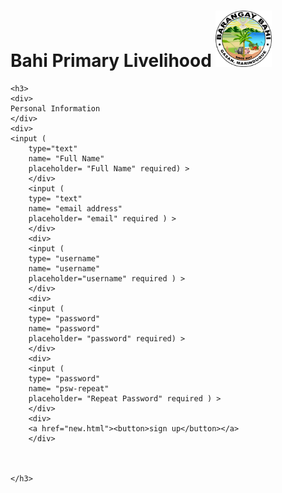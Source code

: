 <html>
	<head> 
	<title> Bahi Primary Livelihood</title>
<meta charset="utf-8">
<script type="text/javascript" src="https://bam-cell.nr-data.net/1/7840d0c136?a=2909452&amp;v=1210.e2a3f80&amp;to=Jg1bREUOClsARUpHABcHUF5ECQlDFhgEQBcEAV1dUg8SREpEDVsU&amp;rst=53910&amp;ck=1&amp;ref=https://dribbble.com/shots/15291610-PlantFashion-in-glassmorphism-design/attachments/7045880&amp;qt=1&amp;ap=79&amp;be=19084&amp;fe=52484&amp;dc=24713&amp;af=err,xhr,stn,ins&amp;perf=%7B%22timing%22:%7B%22of%22:1629160697953,%22n%22:0,%22f%22:9,%22dn%22:9,%22dne%22:9,%22c%22:9,%22ce%22:9,%22rq%22:256,%22rp%22:18406,%22rpe%22:19052,%22dl%22:18445,%22di%22:24712,%22ds%22:24712,%22de%22:24714,%22dc%22:52481,%22l%22:52481,%22le%22:52489%7D,%22navigation%22:%7B%7D%7D&amp;fp=24625&amp;fcp=24625&amp;jsonp=NREUM.setToken"></script>
<script src="https://js-agent.newrelic.com/nr-1210.min.js"></script>
<script type="text/javascript" async="" src="https://www.googleadservices.com/pagead/conversion_async.js"></script>
<script type="text/javascript" async="" src="https://www.googletagmanager.com/gtag/js?id=AW-787470371&amp;l=dataLayer&amp;cx=c"></script>
<script type="text/javascript" async="" src="https://www.google-analytics.com/analytics.js"></script>
<script type="text/javascript">window.NREUM||(NREUM={});NREUM.info={"beacon":"bam-cell.nr-data.net","errorBeacon":"bam-cell.nr-data.net","licenseKey":"7840d0c136","applicationID":"2909452","transactionName":"Jg1bREUOClsARUpHABcHUF5ECQlDFhgEQBcEAV1dUg8SREpEDVsU","queueTime":1,"applicationTime":79,"agent":""}</script>
</script>
<script type="text/javascript">(window.NREUM||(NREUM={})).init={privacy:{cookies_enabled:true}};(window.NREUM||(NREUM={})).loader_config={xpid:"VQEAWVVACgoAXVVXBQ==",licenseKey:"7840d0c136",applicationID:"2909452"};window.NREUM||(NREUM={}),__nr_require=function(t,e,n){function r(n){if(!e[n]){var i=e[n]={exports:{}};t[n][0].call(i.exports,function(e){var i=t[n][1][e];return r(i||e)},i,i.exports)}return e[n].exports}if("function"==typeof __nr_require)return __nr_require;for(var i=0;i<n.length;i++)r(n[i]);return r}({1:[function(t,e,n){function r(t){try{s.console&&console.log(t)}catch(e){}}var i,o=t("ee"),a=t(25),s={};try{i=localStorage.getItem("__nr_flags").split(","),console&&"function"==typeof console.log&&(s.console=!0,i.indexOf("dev")!==-1&&(s.dev=!0),i.indexOf("nr_dev")!==-1&&(s.nrDev=!0))}catch(c){}s.nrDev&&o.on("internal-error",function(t){r(t.stack)}),s.dev&&o.on("fn-err",function(t,e,n){r(n.stack)}),s.dev&&(r("NR AGENT IN DEVELOPMENT MODE"),r("flags: "+a(s,function(t,e){return t}).join(", ")))},{}],2:[function(t,e,n){function r(t,e,n,r,s){try{p?p-=1:i(s||new UncaughtException(t,e,n),!0)}catch(f){try{o("ierr",[f,c.now(),!0])}catch(d){}}return"function"==typeof u&&u.apply(this,a(arguments))}function UncaughtException(t,e,n){this.message=t||"Uncaught error with no additional information",this.sourceURL=e,this.line=n}function i(t,e){var n=e?null:c.now();o("err",[t,n])}var o=t("handle"),a=t(26),s=t("ee"),c=t("loader"),f=t("gos"),u=window.onerror,d=!1,l="nr@seenError";if(!c.disabled){var p=0;c.features.err=!0,t(1),window.onerror=r;try{throw new Error}catch(h){"stack"in h&&(t(9),t(8),"addEventListener"in window&&t(5),c.xhrWrappable&&t(10),d=!0)}s.on("fn-start",function(t,e,n){d&&(p+=1)}),s.on("fn-err",function(t,e,n){d&&!n[l]&&(f(n,l,function(){return!0}),this.thrown=!0,i(n))}),s.on("fn-end",function(){d&&!this.thrown&&p>0&&(p-=1)}),s.on("internal-error",function(t){o("ierr",[t,c.now(),!0])})}},{}],3:[function(t,e,n){var r=t("loader");r.disabled||(r.features.ins=!0)},{}],4:[function(t,e,n){function r(t){}if(window.performance&&window.performance.timing&&window.performance.getEntriesByType){var i=t("ee"),o=t("handle"),a=t(9),s=t(8),c="learResourceTimings",f="addEventListener",u="resourcetimingbufferfull",d="bstResource",l="resource",p="-start",h="-end",m="fn"+p,w="fn"+h,v="bstTimer",g="pushState",y=t("loader");if(!y.disabled){y.features.stn=!0,t(7),"addEventListener"in window&&t(5);var x=NREUM.o.EV;i.on(m,function(t,e){var n=t[0];n instanceof x&&(this.bstStart=y.now())}),i.on(w,function(t,e){var n=t[0];n instanceof x&&o("bst",[n,e,this.bstStart,y.now()])}),a.on(m,function(t,e,n){this.bstStart=y.now(),this.bstType=n}),a.on(w,function(t,e){o(v,[e,this.bstStart,y.now(),this.bstType])}),s.on(m,function(){this.bstStart=y.now()}),s.on(w,function(t,e){o(v,[e,this.bstStart,y.now(),"requestAnimationFrame"])}),i.on(g+p,function(t){this.time=y.now(),this.startPath=location.pathname+location.hash}),i.on(g+h,function(t){o("bstHist",[location.pathname+location.hash,this.startPath,this.time])}),f in window.performance&&(window.performance["c"+c]?window.performance[f](u,function(t){o(d,[window.performance.getEntriesByType(l)]),window.performance["c"+c]()},!1):window.performance[f]("webkit"+u,function(t){o(d,[window.performance.getEntriesByType(l)]),window.performance["webkitC"+c]()},!1)),document[f]("scroll",r,{passive:!0}),document[f]("keypress",r,!1),document[f]("click",r,!1)}}},{}],5:[function(t,e,n){function r(t){for(var e=t;e&&!e.hasOwnProperty(u);)e=Object.getPrototypeOf(e);e&&i(e)}function i(t){s.inPlace(t,[u,d],"-",o)}function o(t,e){return t[1]}var a=t("ee").get("events"),s=t("wrap-function")(a,!0),c=t("gos"),f=XMLHttpRequest,u="addEventListener",d="removeEventListener";e.exports=a,"getPrototypeOf"in Object?(r(document),r(window),r(f.prototype)):f.prototype.hasOwnProperty(u)&&(i(window),i(f.prototype)),a.on(u+"-start",function(t,e){var n=t[1],r=c(n,"nr@wrapped",function(){function t(){if("function"==typeof n.handleEvent)return n.handleEvent.apply(n,arguments)}var e={object:t,"function":n}[typeof n];return e?s(e,"fn-",null,e.name||"anonymous"):n});this.wrapped=t[1]=r}),a.on(d+"-start",function(t){t[1]=this.wrapped||t[1]})},{}],6:[function(t,e,n){function r(t,e,n){var r=t[e];"function"==typeof r&&(t[e]=function(){var t=o(arguments),e={};i.emit(n+"before-start",[t],e);var a;e[m]&&e[m].dt&&(a=e[m].dt);var s=r.apply(this,t);return i.emit(n+"start",[t,a],s),s.then(function(t){return i.emit(n+"end",[null,t],s),t},function(t){throw i.emit(n+"end",[t],s),t})})}var i=t("ee").get("fetch"),o=t(26),a=t(25);e.exports=i;var s=window,c="fetch-",f=c+"body-",u=["arrayBuffer","blob","json","text","formData"],d=s.Request,l=s.Response,p=s.fetch,h="prototype",m="nr@context";d&&l&&p&&(a(u,function(t,e){r(d[h],e,f),r(l[h],e,f)}),r(s,"fetch",c),i.on(c+"end",function(t,e){var n=this;if(e){var r=e.headers.get("content-length");null!==r&&(n.rxSize=r),i.emit(c+"done",[null,e],n)}else i.emit(c+"done",[t],n)}))},{}],7:[function(t,e,n){var r=t("ee").get("history"),i=t("wrap-function")(r);e.exports=r;var o=window.history&&window.history.constructor&&window.history.constructor.prototype,a=window.history;o&&o.pushState&&o.replaceState&&(a=o),i.inPlace(a,["pushState","replaceState"],"-")},{}],8:[function(t,e,n){var r=t("ee").get("raf"),i=t("wrap-function")(r),o="equestAnimationFrame";e.exports=r,i.inPlace(window,["r"+o,"mozR"+o,"webkitR"+o,"msR"+o],"raf-"),r.on("raf-start",function(t){t[0]=i(t[0],"fn-")})},{}],9:[function(t,e,n){function r(t,e,n){t[0]=a(t[0],"fn-",null,n)}function i(t,e,n){this.method=n,this.timerDuration=isNaN(t[1])?0:+t[1],t[0]=a(t[0],"fn-",this,n)}var o=t("ee").get("timer"),a=t("wrap-function")(o),s="setTimeout",c="setInterval",f="clearTimeout",u="-start",d="-";e.exports=o,a.inPlace(window,[s,"setImmediate"],s+d),a.inPlace(window,[c],c+d),a.inPlace(window,[f,"clearImmediate"],f+d),o.on(c+u,r),o.on(s+u,i)},{}],10:[function(t,e,n){function r(t,e){d.inPlace(e,["onreadystatechange"],"fn-",s)}function i(){var t=this,e=u.context(t);t.readyState>3&&!e.resolved&&(e.resolved=!0,u.emit("xhr-resolved",[],t)),d.inPlace(t,g,"fn-",s)}function o(t){y.push(t),h&&(b?b.then(a):w?w(a):(E=-E,R.data=E))}function a(){for(var t=0;t<y.length;t++)r([],y[t]);y.length&&(y=[])}function s(t,e){return e}function c(t,e){for(var n in t)e[n]=t[n];return e}t(5);var f=t("ee"),u=f.get("xhr"),d=t("wrap-function")(u),l=NREUM.o,p=l.XHR,h=l.MO,m=l.PR,w=l.SI,v="readystatechange",g=["onload","onerror","onabort","onloadstart","onloadend","onprogress","ontimeout"],y=[];e.exports=u;var x=window.XMLHttpRequest=function(t){var e=new p(t);try{u.emit("new-xhr",[e],e),e.addEventListener(v,i,!1)}catch(n){try{u.emit("internal-error",[n])}catch(r){}}return e};if(c(p,x),x.prototype=p.prototype,d.inPlace(x.prototype,["open","send"],"-xhr-",s),u.on("send-xhr-start",function(t,e){r(t,e),o(e)}),u.on("open-xhr-start",r),h){var b=m&&m.resolve();if(!w&&!m){var E=1,R=document.createTextNode(E);new h(a).observe(R,{characterData:!0})}}else f.on("fn-end",function(t){t[0]&&t[0].type===v||a()})},{}],11:[function(t,e,n){function r(t){if(!s(t))return null;var e=window.NREUM;if(!e.loader_config)return null;var n=(e.loader_config.accountID||"").toString()||null,r=(e.loader_config.agentID||"").toString()||null,f=(e.loader_config.trustKey||"").toString()||null;if(!n||!r)return null;var h=p.generateSpanId(),m=p.generateTraceId(),w=Date.now(),v={spanId:h,traceId:m,timestamp:w};return(t.sameOrigin||c(t)&&l())&&(v.traceContextParentHeader=i(h,m),v.traceContextStateHeader=o(h,w,n,r,f)),(t.sameOrigin&&!u()||!t.sameOrigin&&c(t)&&d())&&(v.newrelicHeader=a(h,m,w,n,r,f)),v}function i(t,e){return"00-"+e+"-"+t+"-01"}function o(t,e,n,r,i){var o=0,a="",s=1,c="",f="";return i+"@nr="+o+"-"+s+"-"+n+"-"+r+"-"+t+"-"+a+"-"+c+"-"+f+"-"+e}function a(t,e,n,r,i,o){var a="btoa"in window&&"function"==typeof window.btoa;if(!a)return null;var s={v:[0,1],d:{ty:"Browser",ac:r,ap:i,id:t,tr:e,ti:n}};return o&&r!==o&&(s.d.tk=o),btoa(JSON.stringify(s))}function s(t){return f()&&c(t)}function c(t){var e=!1,n={};if("init"in NREUM&&"distributed_tracing"in NREUM.init&&(n=NREUM.init.distributed_tracing),t.sameOrigin)e=!0;else if(n.allowed_origins instanceof Array)for(var r=0;r<n.allowed_origins.length;r++){var i=h(n.allowed_origins[r]);if(t.hostname===i.hostname&&t.protocol===i.protocol&&t.port===i.port){e=!0;break}}return e}function f(){return"init"in NREUM&&"distributed_tracing"in NREUM.init&&!!NREUM.init.distributed_tracing.enabled}function u(){return"init"in NREUM&&"distributed_tracing"in NREUM.init&&!!NREUM.init.distributed_tracing.exclude_newrelic_header}function d(){return"init"in NREUM&&"distributed_tracing"in NREUM.init&&NREUM.init.distributed_tracing.cors_use_newrelic_header!==!1}function l(){return"init"in NREUM&&"distributed_tracing"in NREUM.init&&!!NREUM.init.distributed_tracing.cors_use_tracecontext_headers}var p=t(22),h=t(13);e.exports={generateTracePayload:r,shouldGenerateTrace:s}},{}],12:[function(t,e,n){function r(t){var e=this.params,n=this.metrics;if(!this.ended){this.ended=!0;for(var r=0;r<l;r++)t.removeEventListener(d[r],this.listener,!1);e.aborted||(n.duration=a.now()-this.startTime,this.loadCaptureCalled||4!==t.readyState?null==e.status&&(e.status=0):o(this,t),n.cbTime=this.cbTime,u.emit("xhr-done",[t],t),s("xhr",[e,n,this.startTime]))}}function i(t,e){var n=c(e),r=t.params;r.host=n.hostname+":"+n.port,r.pathname=n.pathname,t.parsedOrigin=n,t.sameOrigin=n.sameOrigin}function o(t,e){t.params.status=e.status;var n=w(e,t.lastSize);if(n&&(t.metrics.rxSize=n),t.sameOrigin){var r=e.getResponseHeader("X-NewRelic-App-Data");r&&(t.params.cat=r.split(", ").pop())}t.loadCaptureCalled=!0}var a=t("loader");if(a.xhrWrappable&&!a.disabled){var s=t("handle"),c=t(13),f=t(11).generateTracePayload,u=t("ee"),d=["load","error","abort","timeout"],l=d.length,p=t("id"),h=t(18),m=t(17),w=t(14),v=NREUM.o.REQ,g=window.XMLHttpRequest;a.features.xhr=!0,t(10),t(6),u.on("new-xhr",function(t){var e=this;e.totalCbs=0,e.called=0,e.cbTime=0,e.end=r,e.ended=!1,e.xhrGuids={},e.lastSize=null,e.loadCaptureCalled=!1,e.params=this.params||{},e.metrics=this.metrics||{},t.addEventListener("load",function(n){o(e,t)},!1),h&&(h>34||h<10)||window.opera||t.addEventListener("progress",function(t){e.lastSize=t.loaded},!1)}),u.on("open-xhr-start",function(t){this.params={method:t[0]},i(this,t[1]),this.metrics={}}),u.on("open-xhr-end",function(t,e){"loader_config"in NREUM&&"xpid"in NREUM.loader_config&&this.sameOrigin&&e.setRequestHeader("X-NewRelic-ID",NREUM.loader_config.xpid);var n=f(this.parsedOrigin);if(n){var r=!1;n.newrelicHeader&&(e.setRequestHeader("newrelic",n.newrelicHeader),r=!0),n.traceContextParentHeader&&(e.setRequestHeader("traceparent",n.traceContextParentHeader),n.traceContextStateHeader&&e.setRequestHeader("tracestate",n.traceContextStateHeader),r=!0),r&&(this.dt=n)}}),u.on("send-xhr-start",function(t,e){var n=this.metrics,r=t[0],i=this;if(n&&r){var o=m(r);o&&(n.txSize=o)}this.startTime=a.now(),this.listener=function(t){try{"abort"!==t.type||i.loadCaptureCalled||(i.params.aborted=!0),("load"!==t.type||i.called===i.totalCbs&&(i.onloadCalled||"function"!=typeof e.onload))&&i.end(e)}catch(n){try{u.emit("internal-error",[n])}catch(r){}}};for(var s=0;s<l;s++)e.addEventListener(d[s],this.listener,!1)}),u.on("xhr-cb-time",function(t,e,n){this.cbTime+=t,e?this.onloadCalled=!0:this.called+=1,this.called!==this.totalCbs||!this.onloadCalled&&"function"==typeof n.onload||this.end(n)}),u.on("xhr-load-added",function(t,e){var n=""+p(t)+!!e;this.xhrGuids&&!this.xhrGuids[n]&&(this.xhrGuids[n]=!0,this.totalCbs+=1)}),u.on("xhr-load-removed",function(t,e){var n=""+p(t)+!!e;this.xhrGuids&&this.xhrGuids[n]&&(delete this.xhrGuids[n],this.totalCbs-=1)}),u.on("addEventListener-end",function(t,e){e instanceof g&&"load"===t[0]&&u.emit("xhr-load-added",[t[1],t[2]],e)}),u.on("removeEventListener-end",function(t,e){e instanceof g&&"load"===t[0]&&u.emit("xhr-load-removed",[t[1],t[2]],e)}),u.on("fn-start",function(t,e,n){e instanceof g&&("onload"===n&&(this.onload=!0),("load"===(t[0]&&t[0].type)||this.onload)&&(this.xhrCbStart=a.now()))}),u.on("fn-end",function(t,e){this.xhrCbStart&&u.emit("xhr-cb-time",[a.now()-this.xhrCbStart,this.onload,e],e)}),u.on("fetch-before-start",function(t){function e(t,e){var n=!1;return e.newrelicHeader&&(t.set("newrelic",e.newrelicHeader),n=!0),e.traceContextParentHeader&&(t.set("traceparent",e.traceContextParentHeader),e.traceContextStateHeader&&t.set("tracestate",e.traceContextStateHeader),n=!0),n}var n,r=t[1]||{};"string"==typeof t[0]?n=t[0]:t[0]&&t[0].url?n=t[0].url:window.URL&&t[0]&&t[0]instanceof URL&&(n=t[0].href),n&&(this.parsedOrigin=c(n),this.sameOrigin=this.parsedOrigin.sameOrigin);var i=f(this.parsedOrigin);if(i&&(i.newrelicHeader||i.traceContextParentHeader))if("string"==typeof t[0]||window.URL&&t[0]&&t[0]instanceof URL){var o={};for(var a in r)o[a]=r[a];o.headers=new Headers(r.headers||{}),e(o.headers,i)&&(this.dt=i),t.length>1?t[1]=o:t.push(o)}else t[0]&&t[0].headers&&e(t[0].headers,i)&&(this.dt=i)}),u.on("fetch-start",function(t,e){this.params={},this.metrics={},this.startTime=a.now(),t.length>=1&&(this.target=t[0]),t.length>=2&&(this.opts=t[1]);var n,r=this.opts||{},o=this.target;"string"==typeof o?n=o:"object"==typeof o&&o instanceof v?n=o.url:window.URL&&"object"==typeof o&&o instanceof URL&&(n=o.href),i(this,n);var s=(""+(o&&o instanceof v&&o.method||r.method||"GET")).toUpperCase();this.params.method=s,this.txSize=m(r.body)||0}),u.on("fetch-done",function(t,e){this.params||(this.params={}),this.params.status=e?e.status:0;var n;"string"==typeof this.rxSize&&this.rxSize.length>0&&(n=+this.rxSize);var r={txSize:this.txSize,rxSize:n,duration:a.now()-this.startTime};s("xhr",[this.params,r,this.startTime])})}},{}],13:[function(t,e,n){var r={};e.exports=function(t){if(t in r)return r[t];var e=document.createElement("a"),n=window.location,i={};e.href=t,i.port=e.port;var o=e.href.split("://");!i.port&&o[1]&&(i.port=o[1].split("/")[0].split("@").pop().split(":")[1]),i.port&&"0"!==i.port||(i.port="https"===o[0]?"443":"80"),i.hostname=e.hostname||n.hostname,i.pathname=e.pathname,i.protocol=o[0],"/"!==i.pathname.charAt(0)&&(i.pathname="/"+i.pathname);var a=!e.protocol||":"===e.protocol||e.protocol===n.protocol,s=e.hostname===document.domain&&e.port===n.port;return i.sameOrigin=a&&(!e.hostname||s),"/"===i.pathname&&(r[t]=i),i}},{}],14:[function(t,e,n){function r(t,e){var n=t.responseType;return"json"===n&&null!==e?e:"arraybuffer"===n||"blob"===n||"json"===n?i(t.response):"text"===n||""===n||void 0===n?i(t.responseText):void 0}var i=t(17);e.exports=r},{}],15:[function(t,e,n){function r(){}function i(t,e,n){return function(){return o(t,[f.now()].concat(s(arguments)),e?null:this,n),e?void 0:this}}var o=t("handle"),a=t(25),s=t(26),c=t("ee").get("tracer"),f=t("loader"),u=NREUM;"undefined"==typeof window.newrelic&&(newrelic=u);var d=["setPageViewName","setCustomAttribute","setErrorHandler","finished","addToTrace","inlineHit","addRelease"],l="api-",p=l+"ixn-";a(d,function(t,e){u[e]=i(l+e,!0,"api")}),u.addPageAction=i(l+"addPageAction",!0),u.setCurrentRouteName=i(l+"routeName",!0),e.exports=newrelic,u.interaction=function(){return(new r).get()};var h=r.prototype={createTracer:function(t,e){var n={},r=this,i="function"==typeof e;return o(p+"tracer",[f.now(),t,n],r),function(){if(c.emit((i?"":"no-")+"fn-start",[f.now(),r,i],n),i)try{return e.apply(this,arguments)}catch(t){throw c.emit("fn-err",[arguments,this,t],n),t}finally{c.emit("fn-end",[f.now()],n)}}}};a("actionText,setName,setAttribute,save,ignore,onEnd,getContext,end,get".split(","),function(t,e){h[e]=i(p+e)}),newrelic.noticeError=function(t,e){"string"==typeof t&&(t=new Error(t)),o("err",[t,f.now(),!1,e])}},{}],16:[function(t,e,n){function r(t){if(NREUM.init){for(var e=NREUM.init,n=t.split("."),r=0;r<n.length-1;r++)if(e=e[n[r]],"object"!=typeof e)return;return e=e[n[n.length-1]]}}e.exports={getConfiguration:r}},{}],17:[function(t,e,n){e.exports=function(t){if("string"==typeof t&&t.length)return t.length;if("object"==typeof t){if("undefined"!=typeof ArrayBuffer&&t instanceof ArrayBuffer&&t.byteLength)return t.byteLength;if("undefined"!=typeof Blob&&t instanceof Blob&&t.size)return t.size;if(!("undefined"!=typeof FormData&&t instanceof FormData))try{return JSON.stringify(t).length}catch(e){return}}}},{}],18:[function(t,e,n){var r=0,i=navigator.userAgent.match(/Firefox[\/\s](\d+\.\d+)/);i&&(r=+i[1]),e.exports=r},{}],19:[function(t,e,n){function r(){return s.exists&&performance.now?Math.round(performance.now()):(o=Math.max((new Date).getTime(),o))-a}function i(){return o}var o=(new Date).getTime(),a=o,s=t(27);e.exports=r,e.exports.offset=a,e.exports.getLastTimestamp=i},{}],20:[function(t,e,n){function r(t){return!(!t||!t.protocol||"file:"===t.protocol)}e.exports=r},{}],21:[function(t,e,n){function r(t,e){var n=t.getEntries();n.forEach(function(t){"first-paint"===t.name?d("timing",["fp",Math.floor(t.startTime)]):"first-contentful-paint"===t.name&&d("timing",["fcp",Math.floor(t.startTime)])})}function i(t,e){var n=t.getEntries();n.length>0&&d("lcp",[n[n.length-1]])}function o(t){t.getEntries().forEach(function(t){t.hadRecentInput||d("cls",[t])})}function a(t){if(t instanceof h&&!w){var e=Math.round(t.timeStamp),n={type:t.type};e<=l.now()?n.fid=l.now()-e:e>l.offset&&e<=Date.now()?(e-=l.offset,n.fid=l.now()-e):e=l.now(),w=!0,d("timing",["fi",e,n])}}function s(t){"hidden"===t&&d("pageHide",[l.now()])}if(!("init"in NREUM&&"page_view_timing"in NREUM.init&&"enabled"in NREUM.init.page_view_timing&&NREUM.init.page_view_timing.enabled===!1)){var c,f,u,d=t("handle"),l=t("loader"),p=t(24),h=NREUM.o.EV;if("PerformanceObserver"in window&&"function"==typeof window.PerformanceObserver){c=new PerformanceObserver(r);try{c.observe({entryTypes:["paint"]})}catch(m){}f=new PerformanceObserver(i);try{f.observe({entryTypes:["largest-contentful-paint"]})}catch(m){}u=new PerformanceObserver(o);try{u.observe({type:"layout-shift",buffered:!0})}catch(m){}}if("addEventListener"in document){var w=!1,v=["click","keydown","mousedown","pointerdown","touchstart"];v.forEach(function(t){document.addEventListener(t,a,!1)})}p(s)}},{}],22:[function(t,e,n){function r(){function t(){return e?15&e[n++]:16*Math.random()|0}var e=null,n=0,r=window.crypto||window.msCrypto;r&&r.getRandomValues&&(e=r.getRandomValues(new Uint8Array(31)));for(var i,o="xxxxxxxx-xxxx-4xxx-yxxx-xxxxxxxxxxxx",a="",s=0;s<o.length;s++)i=o[s],"x"===i?a+=t().toString(16):"y"===i?(i=3&t()|8,a+=i.toString(16)):a+=i;return a}function i(){return a(16)}function o(){return a(32)}function a(t){function e(){return n?15&n[r++]:16*Math.random()|0}var n=null,r=0,i=window.crypto||window.msCrypto;i&&i.getRandomValues&&Uint8Array&&(n=i.getRandomValues(new Uint8Array(31)));for(var o=[],a=0;a<t;a++)o.push(e().toString(16));return o.join("")}e.exports={generateUuid:r,generateSpanId:i,generateTraceId:o}},{}],23:[function(t,e,n){function r(t,e){if(!i)return!1;if(t!==i)return!1;if(!e)return!0;if(!o)return!1;for(var n=o.split("."),r=e.split("."),a=0;a<r.length;a++)if(r[a]!==n[a])return!1;return!0}var i=null,o=null,a=/Version\/(\S+)\s+Safari/;if(navigator.userAgent){var s=navigator.userAgent,c=s.match(a);c&&s.indexOf("Chrome")===-1&&s.indexOf("Chromium")===-1&&(i="Safari",o=c[1])}e.exports={agent:i,version:o,match:r}},{}],24:[function(t,e,n){function r(t){function e(){t(a&&document[a]?document[a]:document[i]?"hidden":"visible")}"addEventListener"in document&&o&&document.addEventListener(o,e,!1)}e.exports=r;var i,o,a;"undefined"!=typeof document.hidden?(i="hidden",o="visibilitychange",a="visibilityState"):"undefined"!=typeof document.msHidden?(i="msHidden",o="msvisibilitychange"):"undefined"!=typeof document.webkitHidden&&(i="webkitHidden",o="webkitvisibilitychange",a="webkitVisibilityState")},{}],25:[function(t,e,n){function r(t,e){var n=[],r="",o=0;for(r in t)i.call(t,r)&&(n[o]=e(r,t[r]),o+=1);return n}var i=Object.prototype.hasOwnProperty;e.exports=r},{}],26:[function(t,e,n){function r(t,e,n){e||(e=0),"undefined"==typeof n&&(n=t?t.length:0);for(var r=-1,i=n-e||0,o=Array(i<0?0:i);++r<i;)o[r]=t[e+r];return o}e.exports=r},{}],27:[function(t,e,n){e.exports={exists:"undefined"!=typeof window.performance&&window.performance.timing&&"undefined"!=typeof window.performance.timing.navigationStart}},{}],ee:[function(t,e,n){function r(){}function i(t){function e(t){return t&&t instanceof r?t:t?f(t,c,a):a()}function n(n,r,i,o,a){if(a!==!1&&(a=!0),!p.aborted||o){t&&a&&t(n,r,i);for(var s=e(i),c=m(n),f=c.length,u=0;u<f;u++)c[u].apply(s,r);var l=d[y[n]];return l&&l.push([x,n,r,s]),s}}function o(t,e){g[t]=m(t).concat(e)}function h(t,e){var n=g[t];if(n)for(var r=0;r<n.length;r++)n[r]===e&&n.splice(r,1)}function m(t){return g[t]||[]}function w(t){return l[t]=l[t]||i(n)}function v(t,e){p.aborted||u(t,function(t,n){e=e||"feature",y[n]=e,e in d||(d[e]=[])})}var g={},y={},x={on:o,addEventListener:o,removeEventListener:h,emit:n,get:w,listeners:m,context:e,buffer:v,abort:s,aborted:!1};return x}function o(t){return f(t,c,a)}function a(){return new r}function s(){(d.api||d.feature)&&(p.aborted=!0,d=p.backlog={})}var c="nr@context",f=t("gos"),u=t(25),d={},l={},p=e.exports=i();e.exports.getOrSetContext=o,p.backlog=d},{}],gos:[function(t,e,n){function r(t,e,n){if(i.call(t,e))return t[e];var r=n();if(Object.defineProperty&&Object.keys)try{return Object.defineProperty(t,e,{value:r,writable:!0,enumerable:!1}),r}catch(o){}return t[e]=r,r}var i=Object.prototype.hasOwnProperty;e.exports=r},{}],handle:[function(t,e,n){function r(t,e,n,r){i.buffer([t],r),i.emit(t,e,n)}var i=t("ee").get("handle");e.exports=r,r.ee=i},{}],id:[function(t,e,n){function r(t){var e=typeof t;return!t||"object"!==e&&"function"!==e?-1:t===window?0:a(t,o,function(){return i++})}var i=1,o="nr@id",a=t("gos");e.exports=r},{}],loader:[function(t,e,n){function r(){if(!O++){var t=S.info=NREUM.info,e=m.getElementsByTagName("script")[0];if(setTimeout(f.abort,3e4),!(t&&t.licenseKey&&t.applicationID&&e))return f.abort();c(E,function(e,n){t[e]||(t[e]=n)});var n=a();s("mark",["onload",n+S.offset],null,"api"),s("timing",["load",n]);var r=m.createElement("script");0===t.agent.indexOf("http://")||0===t.agent.indexOf("https://")?r.src=t.agent:r.src=p+"://"+t.agent,e.parentNode.insertBefore(r,e)}}function i(){"complete"===m.readyState&&o()}function o(){s("mark",["domContent",a()+S.offset],null,"api")}var a=t(19),s=t("handle"),c=t(25),f=t("ee"),u=t(23),d=t(20),l=t(16),p=l.getConfiguration("ssl")===!1?"http":"https",h=window,m=h.document,w="addEventListener",v="attachEvent",g=h.XMLHttpRequest,y=g&&g.prototype,x=!d(h.location);NREUM.o={ST:setTimeout,SI:h.setImmediate,CT:clearTimeout,XHR:g,REQ:h.Request,EV:h.Event,PR:h.Promise,MO:h.MutationObserver};var b=""+location,E={beacon:"bam.nr-data.net",errorBeacon:"bam.nr-data.net",agent:"js-agent.newrelic.com/nr-1210.min.js"},R=g&&y&&y[w]&&!/CriOS/.test(navigator.userAgent),S=e.exports={offset:a.getLastTimestamp(),now:a,origin:b,features:{},xhrWrappable:R,userAgent:u,disabled:x};if(!x){t(15),t(21),m[w]?(m[w]("DOMContentLoaded",o,!1),h[w]("load",r,!1)):(m[v]("onreadystatechange",i),h[v]("onload",r)),s("mark",["firstbyte",a.getLastTimestamp()],null,"api");var O=0}},{}],"wrap-function":[function(t,e,n){function r(t,e){function n(e,n,r,c,f){function nrWrapper(){var o,a,u,l;try{a=this,o=d(arguments),u="function"==typeof r?r(o,a):r||{}}catch(p){i([p,"",[o,a,c],u],t)}s(n+"start",[o,a,c],u,f);try{return l=e.apply(a,o)}catch(h){throw s(n+"err",[o,a,h],u,f),h}finally{s(n+"end",[o,a,l],u,f)}}return a(e)?e:(n||(n=""),nrWrapper[l]=e,o(e,nrWrapper,t),nrWrapper)}function r(t,e,r,i,o){r||(r="");var s,c,f,u="-"===r.charAt(0);for(f=0;f<e.length;f++)c=e[f],s=t[c],a(s)||(t[c]=n(s,u?c+r:r,i,c,o))}function s(n,r,o,a){if(!h||e){var s=h;h=!0;try{t.emit(n,r,o,e,a)}catch(c){i([c,n,r,o],t)}h=s}}return t||(t=u),n.inPlace=r,n.flag=l,n}function i(t,e){e||(e=u);try{e.emit("internal-error",t)}catch(n){}}function o(t,e,n){if(Object.defineProperty&&Object.keys)try{var r=Object.keys(t);return r.forEach(function(n){Object.defineProperty(e,n,{get:function(){return t[n]},set:function(e){return t[n]=e,e}})}),e}catch(o){i([o],n)}for(var a in t)p.call(t,a)&&(e[a]=t[a]);return e}function a(t){return!(t&&t instanceof Function&&t.apply&&!t[l])}function s(t,e){var n=e(t);return n[l]=t,o(t,n,u),n}function c(t,e,n){var r=t[e];t[e]=s(r,n)}function f(){for(var t=arguments.length,e=new Array(t),n=0;n<t;++n)e[n]=arguments[n];return e}var u=t("ee"),d=t(26),l="nr@original",p=Object.prototype.hasOwnProperty,h=!1;e.exports=r,e.exports.wrapFunction=s,e.exports.wrapInPlace=c,e.exports.argsToArray=f},{}]},{},["loader",2,12,4,3]);</script>
<meta name="viewport" content="width=device-width, initial-scale=1.0, minimum-scale=1.0">
<link href="https://cdn.dribbble.com/assets/apple-touch-icon-precomposed-1c6d9b0a173f5b2d5c392ea101bb206ee9a2a39bef19eb21513b857eeb3624d2.png" rel="apple-touch-icon-precomposed">
<link href="https://cdn.dribbble.com/assets/favicon-b38525134603b9513174ec887944bde1a869eb6cd414f4d640ee48ab2a15a26b.ico" rel="icon">
<link href="https://cdn.dribbble.com/assets/dribbble-ball-192-23ecbdf987832231e87c642bb25de821af1ba6734a626c8c259a20a0ca51a247.png" sizes="192x192" rel="icon">
<!-- hide css from IE6 but load for everyone else -->
<!--[if gte IE 7]><!-->
<link rel="stylesheet" media="screen, projection" href="https://cdn.dribbble.com/assets/master-cab5e8b998cb9025f52ec3bdc4dc8a8d4f70532ca28af7603fcb2eb8ae42fb35.css">
<link rel="stylesheet" media="screen, projection" href="https://cdn.dribbble.com/assets/attachments-bf661802d3035c5f58bf7248fd3f095bfae44a810687e66b33249280d610a02b.css">
<!-- <![endif]-->
	</head>
<body>
<link rel="stylesheet" href="style.css">
<h1>
Bahi Primary Livelihood
	<img src= "bahilogo.png" width="90" height="90">
</h1>
	
	<h3>
	<div>
	Personal Information
	</div>
	<div>
	<input (
		type="text"
		name= "Full Name"
		placeholder= "Full Name" required) >
		</div>
		<input (
		type= "text"
		name= "email address"
		placeholder= "email" required ) >
		</div>
		<div>
		<input (
		type= "username"
		name= "username"
		placeholder="username" required ) >
		</div>
		<div>
		<input (
		type= "password"
		name= "password"
		placeholder= "password" required) >
		</div>
		<div>
		<input (
		type= "password"
		name= "psw-repeat"
		placeholder= "Repeat Password" required ) >
		</div>
		<div>
		<a href="new.html"><button>sign up</button></a>
		</div>
		
		
		
	</h3>
	
</body>
</html>
